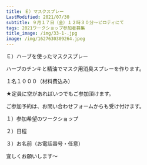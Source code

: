 ```yaml
---
title: Ｅ）マスクスプレー
LastModified: 2021/07/30
subtitle: ９月１７日（金）１２時３０分～ピロティにて
tags: 2021ワークショップ参加者募集
title_image: /img/33-1-.jpg
image: /img/1627630309264.jpeg
---
```

Ｅ）ハーブを使ったマスクスプレー

ハーブのチンキと精油でマスク用消臭スプレーを作ります。

１名１０００（材料費込み）

★定員に空があればいつでもご参加頂けます。

ご参加予約は、お問い合わせフォームからも受け付けます。

１）参加希望のワークショップ

２）日程

３）お名前（お電話番号・任意）

宜しくお願いします～